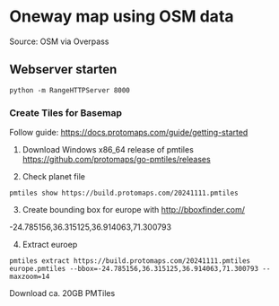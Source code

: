 Oneway map using OSM data
=========================

Source: OSM via Overpass


## Webserver starten

```
python -m RangeHTTPServer 8000
```

### Create Tiles for Basemap

Follow guide: https://docs.protomaps.com/guide/getting-started


1. Download Windows x86_64 release of pmtiles https://github.com/protomaps/go-pmtiles/releases

2. Check planet file

```
pmtiles show https://build.protomaps.com/20241111.pmtiles
```

3. Create bounding box for europe with http://bboxfinder.com/

-24.785156,36.315125,36.914063,71.300793

4. Extract euroep

```
pmtiles extract https://build.protomaps.com/20241111.pmtiles europe.pmtiles --bbox=-24.785156,36.315125,36.914063,71.300793 --maxzoom=14
```

Download ca. 20GB PMTiles
